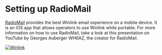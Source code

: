 # Setting up RadioMail

[RadioMail](https://radiomail.app/) provides the best Winlink email experience on a mobile device. It is an iOS app that allows operators to use Winlink while portable. For more information on how to use RadioMail, take a look at this presentation on YouTube by Georges Auberger WH6AZ, the creator for RadioMail.

[![Winlink](https://i.ytimg.com/vi/mo1IBjFvblg/sddefault.jpg)](https://youtu.be/mo1IBjFvblg)